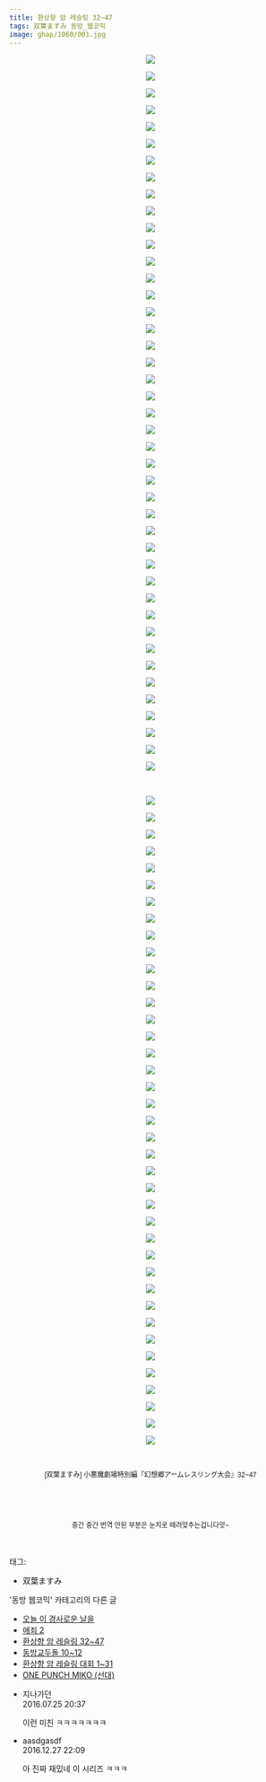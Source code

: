 ```yaml
---
title: 환상향 암 레슬링 32~47
tags: 双葉ますみ 동방_웹코믹
image: ghap/1060/001.jpg
---
```

<div class="article">
<p style="text-align: center; clear: none; float: none;"><img src="{{ site.nasurl }}/ghap/1060/001.jpg"/></p>
<p style="text-align: center; clear: none; float: none;"><img src="{{ site.nasurl }}/ghap/1060/002.jpg"/></p>
<p style="text-align: center; clear: none; float: none;"><img src="{{ site.nasurl }}/ghap/1060/003.jpg"/></p>
<p style="text-align: center; clear: none; float: none;"><img src="{{ site.nasurl }}/ghap/1060/004.jpg"/></p>
<p style="text-align: center; clear: none; float: none;"><img src="{{ site.nasurl }}/ghap/1060/005.jpg"/></p>
<p style="text-align: center; clear: none; float: none;"><img src="{{ site.nasurl }}/ghap/1060/006.jpg"/></p>
<p style="text-align: center; clear: none; float: none;"><img src="{{ site.nasurl }}/ghap/1060/007.jpg"/></p>
<p style="text-align: center; clear: none; float: none;"><img src="{{ site.nasurl }}/ghap/1060/008.jpg"/></p>
<p style="text-align: center; clear: none; float: none;"><img src="{{ site.nasurl }}/ghap/1060/009.jpg"/></p>
<p style="text-align: center; clear: none; float: none;"><img src="{{ site.nasurl }}/ghap/1060/010.jpg"/></p>
<p style="text-align: center; clear: none; float: none;"><img src="{{ site.nasurl }}/ghap/1060/011.jpg"/></p>
<p style="text-align: center; clear: none; float: none;"><img src="{{ site.nasurl }}/ghap/1060/012.jpg"/></p>
<p style="text-align: center; clear: none; float: none;"><img src="{{ site.nasurl }}/ghap/1060/013.jpg"/></p>
<p style="text-align: center; clear: none; float: none;"><img src="{{ site.nasurl }}/ghap/1060/014.jpg"/></p>
<p style="text-align: center; clear: none; float: none;"><img src="{{ site.nasurl }}/ghap/1060/015.jpg"/></p>
<p style="text-align: center; clear: none; float: none;"><img src="{{ site.nasurl }}/ghap/1060/016.jpg"/></p>
<p style="text-align: center; clear: none; float: none;"><img src="{{ site.nasurl }}/ghap/1060/017.jpg"/></p>
<p style="text-align: center; clear: none; float: none;"><img src="{{ site.nasurl }}/ghap/1060/018.jpg"/></p>
<p style="text-align: center; clear: none; float: none;"><img src="{{ site.nasurl }}/ghap/1060/019.jpg"/></p>
<p style="text-align: center; clear: none; float: none;"><img src="{{ site.nasurl }}/ghap/1060/020.jpg"/></p>
<p style="text-align: center; clear: none; float: none;"><img src="{{ site.nasurl }}/ghap/1060/021.jpg"/></p>
<p style="text-align: center; clear: none; float: none;"><img src="{{ site.nasurl }}/ghap/1060/022.jpg"/></p>
<p style="text-align: center; clear: none; float: none;"><img src="{{ site.nasurl }}/ghap/1060/023.jpg"/></p>
<p style="text-align: center; clear: none; float: none;"><img src="{{ site.nasurl }}/ghap/1060/024.jpg"/></p>
<p style="text-align: center; clear: none; float: none;"><img src="{{ site.nasurl }}/ghap/1060/025.jpg"/></p>
<p style="text-align: center; clear: none; float: none;"><img src="{{ site.nasurl }}/ghap/1060/026.jpg"/></p>
<p style="text-align: center; clear: none; float: none;"><img src="{{ site.nasurl }}/ghap/1060/027.jpg"/></p>
<p style="text-align: center; clear: none; float: none;"><img src="{{ site.nasurl }}/ghap/1060/028.jpg"/></p>
<p style="text-align: center; clear: none; float: none;"><img src="{{ site.nasurl }}/ghap/1060/029.jpg"/></p>
<p style="text-align: center; clear: none; float: none;"><img src="{{ site.nasurl }}/ghap/1060/030.jpg"/></p>
<p style="text-align: center; clear: none; float: none;"><img src="{{ site.nasurl }}/ghap/1060/031.jpg"/></p>
<p style="text-align: center; clear: none; float: none;"><img src="{{ site.nasurl }}/ghap/1060/032.jpg"/></p>
<p style="text-align: center; clear: none; float: none;"><img src="{{ site.nasurl }}/ghap/1060/033.jpg"/></p>
<p style="text-align: center; clear: none; float: none;"><img src="{{ site.nasurl }}/ghap/1060/034.jpg"/></p>
<p style="text-align: center; clear: none; float: none;"><img src="{{ site.nasurl }}/ghap/1060/035.jpg"/></p>
<p style="text-align: center; clear: none; float: none;"><img src="{{ site.nasurl }}/ghap/1060/036.jpg"/></p>
<p style="text-align: center; clear: none; float: none;"><img src="{{ site.nasurl }}/ghap/1060/037.jpg"/></p>
<p style="text-align: center; clear: none; float: none;"><img src="{{ site.nasurl }}/ghap/1060/038.jpg"/></p>
<p style="text-align: center; clear: none; float: none;"><img src="{{ site.nasurl }}/ghap/1060/039.jpg"/></p>
<p style="text-align: center; clear: none; float: none;"><img src="{{ site.nasurl }}/ghap/1060/040.jpg"/></p>
<p style="text-align: center; clear: none; float: none;"><img src="{{ site.nasurl }}/ghap/1060/041.jpg"/></p>
<p style="text-align: center; clear: none; float: none;"><img src="{{ site.nasurl }}/ghap/1060/042.jpg"/></p>
<p style="text-align: center; clear: none; float: none;"><img src="{{ site.nasurl }}/ghap/1060/043.jpg"/></p>
<p><br/></p>
<p style="text-align: center; clear: none; float: none;"><img src="{{ site.nasurl }}/ghap/1060/044.jpg"/></p>
<p style="text-align: center; clear: none; float: none;"><img src="{{ site.nasurl }}/ghap/1060/045.jpg"/></p>
<p style="text-align: center; clear: none; float: none;"><img src="{{ site.nasurl }}/ghap/1060/046.jpg"/></p>
<p style="text-align: center; clear: none; float: none;"><img src="{{ site.nasurl }}/ghap/1060/047.jpg"/></p>
<p style="text-align: center; clear: none; float: none;"><img src="{{ site.nasurl }}/ghap/1060/048.jpg"/></p>
<p style="text-align: center; clear: none; float: none;"><img src="{{ site.nasurl }}/ghap/1060/049.jpg"/></p>
<p style="text-align: center; clear: none; float: none;"><img src="{{ site.nasurl }}/ghap/1060/050.jpg"/></p>
<p style="text-align: center; clear: none; float: none;"><img src="{{ site.nasurl }}/ghap/1060/051.jpg"/></p>
<p style="text-align: center; clear: none; float: none;"><img src="{{ site.nasurl }}/ghap/1060/052.jpg"/></p>
<p style="text-align: center; clear: none; float: none;"><img src="{{ site.nasurl }}/ghap/1060/053.jpg"/></p>
<p style="text-align: center; clear: none; float: none;"><img src="{{ site.nasurl }}/ghap/1060/054.jpg"/></p>
<p style="text-align: center; clear: none; float: none;"><img src="{{ site.nasurl }}/ghap/1060/055.jpg"/></p>
<p style="text-align: center; clear: none; float: none;"><img src="{{ site.nasurl }}/ghap/1060/056.jpg"/></p>
<p style="text-align: center; clear: none; float: none;"><img src="{{ site.nasurl }}/ghap/1060/057.jpg"/></p>
<p style="text-align: center; clear: none; float: none;"><img src="{{ site.nasurl }}/ghap/1060/058.jpg"/></p>
<p style="text-align: center; clear: none; float: none;"><img src="{{ site.nasurl }}/ghap/1060/059.jpg"/></p>
<p style="text-align: center; clear: none; float: none;"><img src="{{ site.nasurl }}/ghap/1060/060.jpg"/></p>
<p style="text-align: center; clear: none; float: none;"><img src="{{ site.nasurl }}/ghap/1060/061.jpg"/></p>
<p style="text-align: center; clear: none; float: none;"><img src="{{ site.nasurl }}/ghap/1060/062.jpg"/></p>
<p style="text-align: center; clear: none; float: none;"><img src="{{ site.nasurl }}/ghap/1060/063.jpg"/></p>
<p style="text-align: center; clear: none; float: none;"><img src="{{ site.nasurl }}/ghap/1060/064.jpg"/></p>
<p style="text-align: center; clear: none; float: none;"><img src="{{ site.nasurl }}/ghap/1060/065.jpg"/></p>
<p style="text-align: center; clear: none; float: none;"><img src="{{ site.nasurl }}/ghap/1060/066.jpg"/></p>
<p style="text-align: center; clear: none; float: none;"><img src="{{ site.nasurl }}/ghap/1060/067.jpg"/></p>
<p style="text-align: center; clear: none; float: none;"><img src="{{ site.nasurl }}/ghap/1060/068.jpg"/></p>
<p style="text-align: center; clear: none; float: none;"><img src="{{ site.nasurl }}/ghap/1060/069.jpg"/></p>
<p style="text-align: center; clear: none; float: none;"><img src="{{ site.nasurl }}/ghap/1060/070.jpg"/></p>
<p style="text-align: center; clear: none; float: none;"><img src="{{ site.nasurl }}/ghap/1060/071.jpg"/></p>
<p style="text-align: center; clear: none; float: none;"><img src="{{ site.nasurl }}/ghap/1060/072.jpg"/></p>
<p style="text-align: center; clear: none; float: none;"><img src="{{ site.nasurl }}/ghap/1060/073.jpg"/></p>
<p style="text-align: center; clear: none; float: none;"><img src="{{ site.nasurl }}/ghap/1060/074.jpg"/></p>
<p style="text-align: center; clear: none; float: none;"><img src="{{ site.nasurl }}/ghap/1060/075.jpg"/></p>
<p style="text-align: center; clear: none; float: none;"><img src="{{ site.nasurl }}/ghap/1060/076.jpg"/></p>
<p style="text-align: center; clear: none; float: none;"><img src="{{ site.nasurl }}/ghap/1060/077.jpg"/></p>
<p style="text-align: center; clear: none; float: none;"><img src="{{ site.nasurl }}/ghap/1060/078.jpg"/></p>
<p style="text-align: center; clear: none; float: none;"><img src="{{ site.nasurl }}/ghap/1060/079.jpg"/></p>
<p style="text-align: center; clear: none; float: none;"><img src="{{ site.nasurl }}/ghap/1060/080.jpg"/></p>
<p style="text-align: center; clear: none; float: none;"><img src="{{ site.nasurl }}/ghap/1060/081.jpg"/></p>
<p style="text-align: center; clear: none; float: none;"><img src="{{ site.nasurl }}/ghap/1060/082.jpg"/></p>
<p style="text-align: center; clear: none; float: none;"><br/></p>
<p style="box-sizing: border-box; margin-right: 0px; margin-left: 0px; font-family: Arial, 돋움, Dotum, AppleGothic, sans-serif; font-size: 12px; line-height: 18px; text-align: center; clear: none; float: none; padding-top: 0px !important; padding-bottom: 0px !important;">[双葉ますみ] 小悪魔劇場特別編『幻想郷アームレスリング大会』32~47</p>
<p style="box-sizing: border-box; margin-right: 0px; margin-left: 0px; font-family: Arial, 돋움, Dotum, AppleGothic, sans-serif; font-size: 12px; line-height: 18px; text-align: center; clear: none; float: none; padding-top: 0px !important; padding-bottom: 0px !important;"><br/></p>
<p style="box-sizing: border-box; margin-right: 0px; margin-left: 0px; font-family: Arial, 돋움, Dotum, AppleGothic, sans-serif; font-size: 12px; line-height: 18px; text-align: center; clear: none; float: none; padding-top: 0px !important; padding-bottom: 0px !important;"><br/></p>
<p style="box-sizing: border-box; margin-right: 0px; margin-left: 0px; font-family: Arial, 돋움, Dotum, AppleGothic, sans-serif; font-size: 12px; line-height: 18px; text-align: center; clear: none; float: none; padding-top: 0px !important; padding-bottom: 0px !important;">중간 중간 번역 안된 부분은 눈치로 때려맞추는겁니다앗~</p>
<p><br/></p>
</div><div class="tagTrail">
<p>태그: </p>
<ul>
<li>双葉ますみ</li>
</ul>
</div><div class="another">
<p>'동방 웹코믹' 카테고리의 다른 글</p>
<ul>
<li><a href="/2016-07-24-ghap_1081">오늘 이 경사로운 날을</a></li>
<li><a href="/2016-07-24-ghap_1067">애죄 2</a></li>
<li><a href="/2016-07-24-ghap_1060">환상향 암 레슬링 32~47</a></li>
<li><a href="/2016-07-24-ghap_1055">동방교두돌 10~12</a></li>
<li><a href="/2016-07-23-ghap_1045">환상향 암 레슬링 대회 1~31</a></li>
<li><a href="/2016-07-23-ghap_1028">ONE PUNCH MIKO (선대)</a></li>
</ul>
</div><div class="cb_module cb_fluid">
<div class="cb_wrt cb_profile">
<div class="comment">
<ul>
<li class="cb_thumb_off" id="comment14765478">
<div class="cb_comment_area">
<div class="cb_info_area">
<div class="cb_section">
<span class="cb_nick_name">지나가던</span>
</div>
<div class="cb_section">
<span class="cb_date">2016.07.25 20:37 </span>
</div>
</div>
<div class="cb_dsc_comment">
<p class="cb_dsc">
											이런 미친 ㅋㅋㅋㅋㅋㅋㅋ
										</p>
</div>
</div></li>
<li class="cb_thumb_off" id="comment14878279">
<div class="cb_comment_area">
<div class="cb_info_area">
<div class="cb_section">
<span class="cb_nick_name">aasdgasdf</span>
</div>
<div class="cb_section">
<span class="cb_date">2016.12.27 22:09 </span>
</div>
</div>
<div class="cb_dsc_comment">
<p class="cb_dsc">
											아 진짜 재밌네 이 시리즈 ㅋㅋㅋ
										</p>
</div>
</div></li>
</ul>
</div>
</div><!-- commentList close -->
</div>